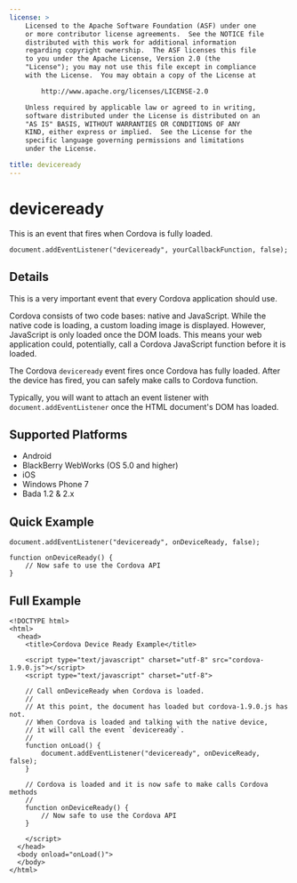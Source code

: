 ```yaml
---
license: >
    Licensed to the Apache Software Foundation (ASF) under one
    or more contributor license agreements.  See the NOTICE file
    distributed with this work for additional information
    regarding copyright ownership.  The ASF licenses this file
    to you under the Apache License, Version 2.0 (the
    "License"); you may not use this file except in compliance
    with the License.  You may obtain a copy of the License at

        http://www.apache.org/licenses/LICENSE-2.0

    Unless required by applicable law or agreed to in writing,
    software distributed under the License is distributed on an
    "AS IS" BASIS, WITHOUT WARRANTIES OR CONDITIONS OF ANY
    KIND, either express or implied.  See the License for the
    specific language governing permissions and limitations
    under the License.

title: deviceready
---
```


deviceready
===========

This is an event that fires when Cordova is fully loaded.

    document.addEventListener("deviceready", yourCallbackFunction, false);

Details
-------

This is a very important event that every Cordova application should use.

Cordova consists of two code bases: native and JavaScript. While the native code is loading, a custom loading image is displayed. However, JavaScript is only loaded once the DOM loads. This means your web application could, potentially, call a Cordova JavaScript function before it is loaded.

The Cordova `deviceready` event fires once Cordova has fully loaded. After the device has fired, you can safely make calls to Cordova function.

Typically, you will want to attach an event listener with `document.addEventListener` once the HTML document's DOM has loaded.

Supported Platforms
-------------------

- Android
- BlackBerry WebWorks (OS 5.0 and higher)
- iOS
- Windows Phone 7
- Bada 1.2 & 2.x

Quick Example
-------------

    document.addEventListener("deviceready", onDeviceReady, false);

    function onDeviceReady() {
        // Now safe to use the Cordova API
    }

Full Example
------------

    <!DOCTYPE html>
    <html>
      <head>
        <title>Cordova Device Ready Example</title>

        <script type="text/javascript" charset="utf-8" src="cordova-1.9.0.js"></script>
        <script type="text/javascript" charset="utf-8">

        // Call onDeviceReady when Cordova is loaded.
        //
        // At this point, the document has loaded but cordova-1.9.0.js has not.
        // When Cordova is loaded and talking with the native device,
        // it will call the event `deviceready`.
        //
        function onLoad() {
            document.addEventListener("deviceready", onDeviceReady, false);
        }

        // Cordova is loaded and it is now safe to make calls Cordova methods
        //
        function onDeviceReady() {
            // Now safe to use the Cordova API
        }

        </script>
      </head>
      <body onload="onLoad()">
      </body>
    </html>

